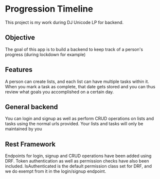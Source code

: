 # Progression Timeline
This project is my work during DJ Unicode LP for backend.

## Objective
The goal of this app is to build a backend to keep track of a person's progress (during lockdown for example)

## Features
A person can create lists, and each list can have multiple tasks within it. When you mark a task as complete, that date gets stored and you can thus review what goals you accomplished on a certain day.

## General backend
You can login and signup as well as perform CRUD operations on lists and tasks using the normal urls provided. Your lists and tasks will only be maintained by you
## Rest Framework
Endpoints for login, signup and CRUD operations have been added using DRF. Token authentication as well as permission checks have also been included.
IsAuthenticated is the default permission class set for DRF, and we do exempt from it in the login/signup endpoint. 
